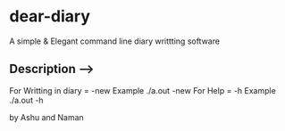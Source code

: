 # dear-diary
A simple &amp; Elegant command line diary writtting software

## Description -->
For Writting in diary = <object file>  -new 
Example ./a.out -new
For Help = <object file> -h
Example ./a.out -h


by
Ashu and Naman
